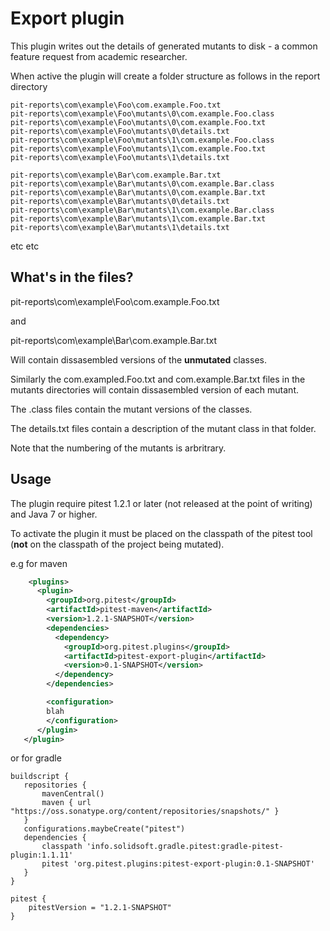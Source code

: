 # Export plugin

This plugin writes out the details of generated mutants to disk - a common feature request from academic researcher.

When active the plugin will create a folder structure as follows in the report directory

```
pit-reports\com\example\Foo\com.example.Foo.txt
pit-reports\com\example\Foo\mutants\0\com.example.Foo.class
pit-reports\com\example\Foo\mutants\0\com.example.Foo.txt
pit-reports\com\example\Foo\mutants\0\details.txt
pit-reports\com\example\Foo\mutants\1\com.example.Foo.class
pit-reports\com\example\Foo\mutants\1\com.example.Foo.txt
pit-reports\com\example\Foo\mutants\1\details.txt

pit-reports\com\example\Bar\com.example.Bar.txt
pit-reports\com\example\Bar\mutants\0\com.example.Bar.class
pit-reports\com\example\Bar\mutants\0\com.example.Bar.txt
pit-reports\com\example\Bar\mutants\0\details.txt
pit-reports\com\example\Bar\mutants\1\com.example.Bar.class
pit-reports\com\example\Bar\mutants\1\com.example.Bar.txt
pit-reports\com\example\Bar\mutants\1\details.txt
```
etc etc


## What's in the files?

pit-reports\com\example\Foo\com.example.Foo.txt

and

pit-reports\com\example\Bar\com.example.Bar.txt

Will contain dissasembled versions of the **unmutated** classes.

Similarly the com.exampled.Foo.txt and com.example.Bar.txt files in the mutants directories will contain dissasembled version of each mutant.

The .class files contain the mutant versions of the classes.

The details.txt files contain a description of the mutant class in that folder.

Note that the numbering of the mutants is arbritrary.

## Usage

The plugin require pitest 1.2.1 or later (not released at the point of writing) and Java 7 or higher.

To activate the plugin it must be placed on the classpath of the pitest tool (**not** on the classpath of the project being mutated).

e.g for maven

```xml
    <plugins>
      <plugin>
        <groupId>org.pitest</groupId>
        <artifactId>pitest-maven</artifactId>
        <version>1.2.1-SNAPSHOT</version>
        <dependencies>
          <dependency>
            <groupId>org.pitest.plugins</groupId>
            <artifactId>pitest-export-plugin</artifactId>
            <version>0.1-SNAPSHOT</version>
          </dependency>
        </dependencies>

        <configuration>
		blah
        </configuration>
      </plugin>
   </plugin>
```

or for gradle

```
buildscript {
   repositories {
       mavenCentral()
       maven { url "https://oss.sonatype.org/content/repositories/snapshots/" }
   }
   configurations.maybeCreate("pitest")
   dependencies {
       classpath 'info.solidsoft.gradle.pitest:gradle-pitest-plugin:1.1.11'
       pitest 'org.pitest.plugins:pitest-export-plugin:0.1-SNAPSHOT'
   }
}

pitest {
    pitestVersion = "1.2.1-SNAPSHOT"
}
```


